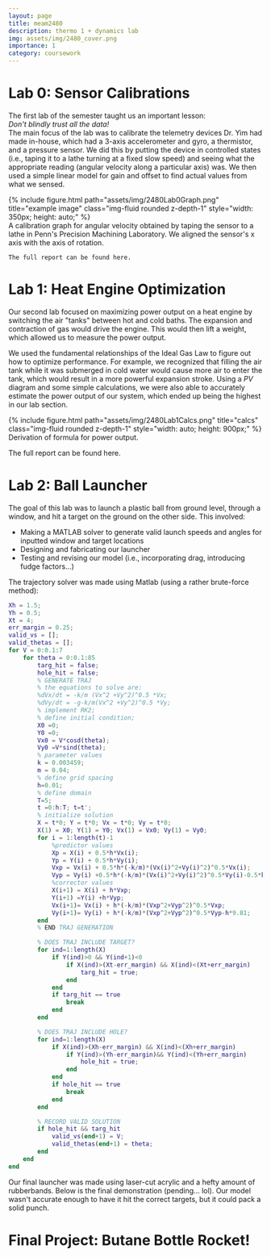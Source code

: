 ```yaml
---
layout: page
title: meam2480
description: thermo 1 + dynamics lab
img: assets/img/2480_cover.png
importance: 1
category: coursework
---
```


# Lab 0: Sensor Calibrations
The first lab of the semester taught us an important lesson:<br>
*Don't blindly trust all the data!*<br>
The main focus of the lab was to calibrate the telemetry devices Dr. Yim had made in-house, which had a 3-axis accelerometer and gyro, a thermistor, and a pressure sensor. We did this by putting the device in controlled states (i.e., taping it to a lathe turning at a fixed slow speed) and seeing what the appropriate reading (angular velocity along a particular axis) was. We then used a simple linear model for gain and offset to find actual values from what we sensed.
<div class="row">
    <div class="col-sm mt-3 mt-md-0">
        {% include figure.html path="assets/img/2480Lab0Graph.png" title="example image" class="img-fluid rounded z-depth-1" style="width: 350px; height: auto;" %}
    </div>
</div>
<div class="caption">
    A calibration graph for angular velocity obtained by taping the sensor to a lathe in Penn's Precision Machining Laboratory. We aligned the sensor's x axis with the axis of rotation.

    The full report can be found here.
</div>

# Lab 1: Heat Engine Optimization
Our second lab focused on maximizing power output on a heat engine by switching the air "tanks" between hot and cold baths. The expansion and contraction of gas would drive the engine. This would then lift a weight, which allowed us to measure the power output. 

We used the fundamental relationships of the Ideal Gas Law to figure out how to optimize performance. For example, we recognized that filling the air tank while it was submerged in cold water would cause more air to enter the tank, which would result in a more powerful expansion stroke. Using a *PV* diagram and some simple calculations, we were also able to accurately estimate the power output of our system, which ended up being the highest in our lab section.

<div class="row">
    <div class="col-sm mt-3 mt-md-0">
        {% include figure.html path="assets/img/2480Lab1Calcs.png" title="calcs" class="img-fluid rounded z-depth-1" style="width: auto; height: 900px;" %}
    </div>
</div>
<div class="caption">
    Derivation of formula for power output.
</div>

The full report can be found here.

# Lab 2: Ball Launcher
The goal of this lab was to launch a plastic ball from ground level, through a window, and hit a target on the ground on the other side. This involved:
* Making a MATLAB solver to generate valid launch speeds and angles for inputted window and target locations
* Designing and fabricating our launcher
* Testing and revising our model (i.e., incorporating drag, introducing fudge factors...)

The trajectory solver was made using Matlab (using a rather brute-force method):
```matlab
Xh = 1.5;
Yh = 0.5;
Xt = 4;
err_margin = 0.25;
valid_vs = [];
valid_thetas = [];
for V = 0:0.1:7
    for theta = 0:0.1:85
        targ_hit = false;
        hole_hit = false;
        % GENERATE TRAJ
        % the equations to solve are:
        %dVx/dt = -k/m (Vx^2 +Vy^2)^0.5 *Vx;
        %dVy/dt = -g-k/m(Vx^2 +Vy^2)^0.5 *Vy;
        % implement RK2;
        % define initial condition;
        X0 =0;
        Y0 =0;
        Vx0 = V*cosd(theta);
        Vy0 =V*sind(theta);
        % parameter values 
        k = 0.003459;
        m = 0.04;
        % define grid spacing 
        h=0.01;
        % define domain 
        T=5;
        t =0:h:T; t=t';
        % initialize solution 
        X = t*0; Y = t*0; Vx = t*0; Vy = t*0;
        X(1) = X0; Y(1) = Y0; Vx(1) = Vx0; Vy(1) = Vy0;
        for i = 1:length(t)-1
            %predictor values
            Xp = X(i) + 0.5*h*Vx(i);
            Yp = Y(i) + 0.5*h*Vy(i);
            Vxp = Vx(i) + 0.5*h*(-k/m)*(Vx(i)^2+Vy(i)^2)^0.5*Vx(i);
            Vyp = Vy(i) +0.5*h*(-k/m)*(Vx(i)^2+Vy(i)^2)^0.5*Vy(i)-0.5*h*9.81;
            %corrector values
            X(i+1) = X(i) + h*Vxp;
            Y(i+1) =Y(i) +h*Vyp;
            Vx(i+1)= Vx(i) + h*(-k/m)*(Vxp^2+Vyp^2)^0.5*Vxp; 
            Vy(i+1)= Vy(i) + h*(-k/m)*(Vxp^2+Vyp^2)^0.5*Vyp-h*9.81;
        end
        % END TRAJ GENERATION

        % DOES TRAJ INCLUDE TARGET?
        for ind=1:length(X)
            if Y(ind)>0 && Y(ind+1)<0
                if X(ind)>(Xt-err_margin) && X(ind)<(Xt+err_margin)
                    targ_hit = true;
                end
            end
            if targ_hit == true
                break
            end
        end

        % DOES TRAJ INCLUDE HOLE?
        for ind=1:length(X)
            if X(ind)>(Xh-err_margin) && X(ind)<(Xh+err_margin)
                if Y(ind)>(Yh-err_margin)&& Y(ind)<(Yh+err_margin)
                    hole_hit = true;
                end
            end
            if hole_hit == true
                break
            end
        end

        % RECORD VALID SOLUTION
        if hole_hit && targ_hit
            valid_vs(end+1) = V;
            valid_thetas(end+1) = theta;
        end
    end
end
```

Our final launcher was made using laser-cut acrylic and a hefty amount of rubberbands. Below is the final demonstration (pending... lol). Our model wasn't accurate enough to have it hit the correct targets, but it could pack a solid punch.

# Final Project: Butane Bottle Rocket!
